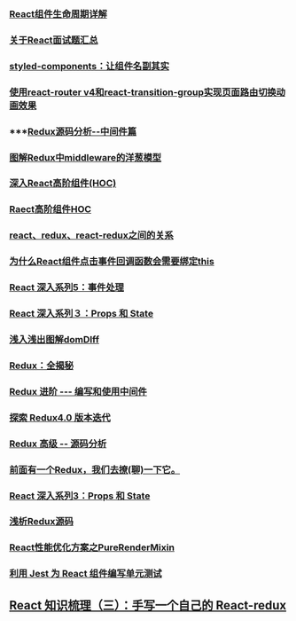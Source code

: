 ### [React组件生命周期详解](https://juejin.im/post/5b077f04f265da0dc073caa6)
### [关于React面试题汇总](https://juejin.im/post/5b2215f76fb9a00e8f795cd1)
### [styled-components：让组件名副其实](https://juejin.im/post/5acdaf8a518825619d4d2034)
### [使用react-router v4和react-transition-group实现页面路由切换动画效果](http://www.qiqiboy.com/post/111)
### ***[Redux源码分析--中间件篇](https://juejin.im/post/5b2c4b34e51d4557aa542e3e)
### [图解Redux中middleware的洋葱模型](https://juejin.im/post/5adec636518825670b33b7e8)
### [深入React高阶组件(HOC)](https://juejin.im/post/5adddc57f265da0b8635de56)
### [Raect高阶组件HOC](https://github.com/libin1991/libin_Blog/issues/551)
### [react、redux、react-redux之间的关系](https://juejin.im/post/5acce5ac5188257cc20da02d)
### [为什么React组件点击事件回调函数会需要绑定this](https://github.com/libin1991/libin_Blog/issues/529)
### [React 深入系列5：事件处理](https://mp.weixin.qq.com/s?__biz=MzU1ODQ0NzM2NA==&mid=2247483706&idx=1&sn=7682fa5f5db94bc2e975f82c9060554e&chksm=fc272f51cb50a6473137d51daabaeb684b58e97898f12391d46dcf730b6f5ed06382aefc773c#rd)
### [React 深入系列３：Props 和 State](https://juejin.im/post/5ad458c7f265da239c7bd37c)
### [浅入浅出图解domDIff](https://juejin.im/post/5ad550f06fb9a028b4118d99)
### [Redux：全揭秘](https://juejin.im/post/5ad6880c6fb9a028cc61bddb)
### [Redux 进阶 --- 编写和使用中间件](https://juejin.im/post/5add5821518825671f2f5f24)
### [探索 Redux4.0 版本迭代](https://juejin.im/post/5adf1663f265da0ba4696f72)
### [Redux 高级 -- 源码分析](https://juejin.im/post/5ae000c9518825671d2039d9)
### [前面有一个Redux，我们去撩(聊)一下它。](https://juejin.im/post/5adf0b4df265da0b8070620a)
### [React 深入系列3：Props 和 State](https://juejin.im/post/5ae2b4b1f265da0b9e64c9d3)
### [浅析Redux源码](https://juejin.im/post/5af8eef9f265da0ba2671760)
### [React性能优化方案之PureRenderMixin](https://juejin.im/post/5b10dcc35188257d367e53cc)
### [利用 Jest 为 React 组件编写单元测试](https://loveky.github.io/2018/06/05/unit-testing-react-component-with-jest/)
## [React 知识梳理（三）：手写一个自己的 React-redux](https://juejin.im/post/5b07d3986fb9a07aa114a102)
